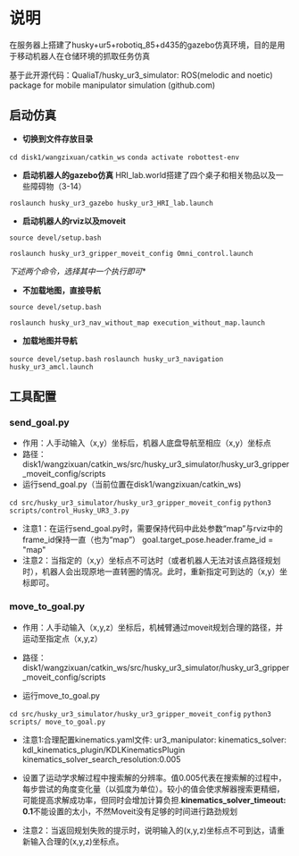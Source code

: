 # 说明 

在服务器上搭建了husky+ur5+robotiq_85+d435的gazebo仿真环境，目的是用于移动机器人在仓储环境的抓取任务仿真

基于此开源代码：QualiaT/husky_ur3_simulator: ROS(melodic and noetic) package for mobile manipulator simulation (github.com)

## 启动仿真

* **切换到文件存放目录**

`cd disk1/wangzixuan/catkin_ws`
`conda activate robottest-env`

* **启动机器人的gazebo仿真**
HRI_lab.world搭建了四个桌子和相关物品以及一些障碍物（3-14）

`roslaunch husky_ur3_gazebo husky_ur3_HRI_lab.launch`

* **启动机器人的rviz以及moveit**

`source devel/setup.bash`

`roslaunch husky_ur3_gripper_moveit_config Omni_control.launch`

*下述两个命令，选择其中一个执行即可**

* **不加载地图，直接导航**

`source devel/setup.bash`

`roslaunch husky_ur3_nav_without_map execution_without_map.launch`

* **加载地图并导航**

`source devel/setup.bash`
`roslaunch husky_ur3_navigation husky_ur3_amcl.launch`

## 工具配置

### send_goal.py

* 作用：人手动输入（x,y）坐标后，机器人底盘导航至相应（x,y）坐标点
* 路径：
disk1/wangzixuan/catkin_ws/src/husky_ur3_simulator/husky_ur3_gripper_moveit_config/scripts
* 运行send_goal.py（当前位置在disk1/wangzixuan/catkin_ws)

`cd src/husky_ur3_simulator/husky_ur3_gripper_moveit_config`
`python3 scripts/control_Husky_UR3_3.py`

* 注意1：在运行send_goal.py时，需要保持代码中此处参数“map”与rviz中的frame_id保持一直（也为“map”）
goal.target_pose.header.frame_id = "map"
* 注意2：当指定的（x,y）坐标点不可达时（或者机器人无法对该点路径规划时），机器人会出现原地一直转圈的情况。此时，重新指定可到达的（x,y）坐标即可。

### move_to_goal.py

* 作用：人手动输入（x,y,z）坐标后，机械臂通过moveit规划合理的路径，并运动至指定点（x,y,z）
* 路径：disk1/wangzixuan/catkin_ws/src/husky_ur3_simulator/husky_ur3_gripper_moveit_config/scripts

* 运行move_to_goal.py
  
`cd src/husky_ur3_simulator/husky_ur3_gripper_moveit_config`
`python3 scripts/ move_to_goal.py`

* 注意1:合理配置kinematics.yaml文件:
ur3_manipulator:
kinematics_solver: kdl_kinematics_plugin/KDLKinematicsPlugin
kinematics_solver_search_resolution:0.005
* 设置了运动学求解过程中搜索解的分辨率。值0.005代表在搜索解的过程中，每步尝试的角度变化量（以弧度为单位）。较小的值会使求解器搜索更精细，可能提高求解成功率，但同时会增加计算负担.**kinematics_solver_timeout: 0.1**不能设置的太小，不然Moveit没有足够的时间进行路劲规划

* 注意2：当返回规划失败的提示时，说明输入的(x,y,z)坐标点不可到达，请重新输入合理的(x,y,z)坐标点。

